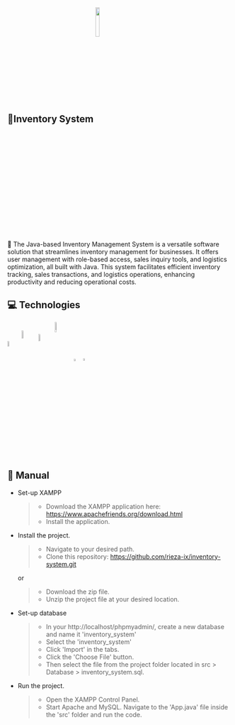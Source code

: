 <h2>
    📁Inventory System
    <img width="13%" style="vertical-align:middle" src="https://badgen.net/badge/status/ongoing/red" />
</h2>

📝 The Java-based Inventory Management System is a versatile software solution that streamlines inventory management for businesses. It offers user management with role-based access, sales inquiry tools, and logistics optimization, all built with Java. This system facilitates efficient inventory tracking, sales transactions, and logistics operations, enhancing productivity and reducing operational costs.

## 💻 Technologies

<p align="left">
    <img width="5.6%" align="center" src="https://www.svgrepo.com/show/303388/java-4-logo.svg">
    <img width="6.8%" align="center" src="https://www.qfs.de/fileadmin/_processed_/8/0/csm_java-swing_c77435cfa9.png">
    <img width="6.4%" align="center" src="https://pbs.twimg.com/media/FkApeNZWAAAdE8l.png">
    <img width="7.8%" align="center" src="https://www.svgrepo.com/show/303251/mysql-logo.svg">
    <img width="3.5%" align="center" src="https://seeklogo.com/images/N/netbeans-logo-335EBA952E-seeklogo.com.png">
    <img width="3.6%" align="center" src="https://www.apachefriends.org/images/xampp-logo-ac950edf.svg">
</p>

## 📖 Manual

- Set-up XAMPP

  > - Download the XAMPP application here: https://www.apachefriends.org/download.html
  > - Install the application.

- Install the project.

  > - Navigate to your desired path.
  > - Clone this repository: https://github.com/rieza-ix/inventory-system.git

  or

  > - Download the zip file.
  > - Unzip the project file at your desired location.

- Set-up database

  > - In your http://localhost/phpmyadmin/, create a new database and name it 'inventory_system'
  > - Select the 'inventory_system'
  > - Click 'Import' in the tabs.
  > - Click the 'Choose File' button.
  > - Then select the file from the project folder located in src > Database > inventory_system.sql.

- Run the project.
  > - Open the XAMPP Control Panel.
  > - Start Apache and MySQL.
  >   Navigate to the 'App.java' file inside the 'src' folder and run the code.
